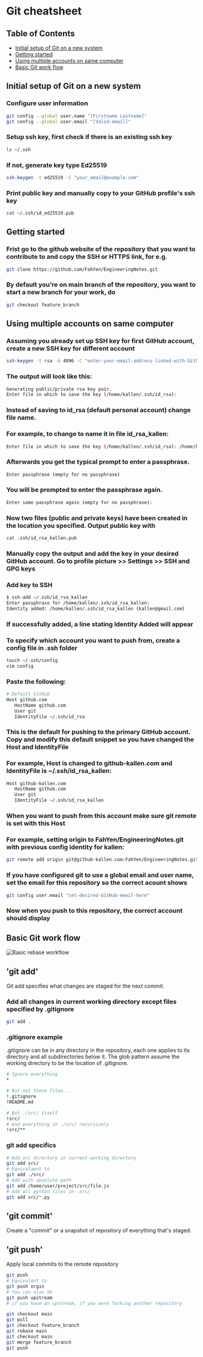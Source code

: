 # Git cheatsheet

## Table of Contents

 - [Initial setup of Git on a new system](#initial-setup-of-git-on-a-new-system)
 - [Getting started](#getting-started)
 - [Using multiple accounts on same computer](#using-multiple-accounts-on-same-computer)
 - [Basic Git work flow](#basic-git-work-flow)

## Initial setup of Git on a new system
### Configure user information

```bash
git config --global user.name "[Firstname Lastname]"
git config --global user.email "[Valid-email]"
```

### Setup ssh key, first check if there is an existing ssh key
```bash
ls ~/.ssh
```
### If not, generate key type Ed25519
```bash
ssh-keygen -t ed25519 -C "your_email@example.com"
```
### Print public key and manually copy to your GitHub profile's ssh key
```bash
cat ~/.ssh/id_ed25519.pub
```



## Getting started
### Frist go to the github website of the repository that you want to contribute to and copy the SSH or HTTPS link, for e.g.
```bash
git clone https://github.com/FahYen/EngineeringNotes.git
```
### By default you're on main branch of the repository, you want to start a new branch for your work, do
```bash
git checkout feature_branch
```




## Using multiple accounts on same computer
### Assuming you already set up SSH key for first GitHub account, create a new SSH key for different account
```bash
ssh-keygen -t rsa -b 4096 -C "enter-your-email-address-linked-with-Github-account-here"
```
### The output will look like this:
```bash
Generating public/private rsa key pair.
Enter file in which to save the key (/home/kallen/.ssh/id_rsa):
```
### Instead of saving to id\_rsa (default personal account) change file name.
### For example, to change to name it in file id\_rsa\_kallen:
```bash
Enter file in which to save the key (/home/kallen/.ssh/id_rsa): /home/kallen/.ssh/id_rsa_kallen
```
### Afterwards you get the typical prompt to enter a passphrase.
```bash
Enter passphrase (empty for no passphrase)
```
### You will be prompted to enter the passphrase again.
```bash
Enter same passphrase again (empty for no passphrase):
```
### Now two files (public and private keys) have been created in the location you specified. Output public key with
```bash
cat .ssh/id_rsa_kallen.pub
```
### Manually copy the output and add the key in your desired GitHub account. Go to profile picture >> Settings >> SSH and GPG keys
### Add key to SSH
```bash
$ ssh-add ~/.ssh/id_rsa_kallen
Enter passphrase for /home/kallen/.ssh/id_rsa_kallen:
Identity added: /home/kallen/.ssh/id_rsa_kallen (kallen@gmail.com)
```
### If successfully added, a line stating Identity Added will appear
### To specify which account you want to push from, create a config file in .ssh folder
```bash
touch ~/.ssh/config
vim config
```
### Paste the following:
```bash
# Default GitHub
Host github.com
   HostName github.com
   User git
   IdentityFile ~/.ssh/id_rsa
```
### This is the default for pushing to the primary GitHub account. Copy and modify this default snippet so you have changed the Host and IdentityFile
### For example, Host is changed to github-kallen.com and IdentityFile is ~/.ssh/id\_rsa\_kallen:
```bash
Host github-kallen.com
   HostName github.com
   User git
   IdentityFile ~/.ssh/id_rsa_kallen
```
### When you want to push from this account make sure git remote is set with this Host
### For example, setting origin to FahYen/EngineeringNotes.git with previous config identity for kallen:
```bash
git remote add origin git@github-kallen.com:FahYen/EngineeringNotes.git
```
### If you have configured git to use a global email and user name, set the email for this repository so the correct acount shows
```bash
git config user.email "set-desired-GitHub-email-here"
```
### Now when you push to this repository, the correct account should display

## Basic Git work flow

![Basic rebase workflow](Illustrations/rebase.png "Basic rebase workflow")
## 'git add'
Git add specifies what changes are staged for the next commit.
### Add all changes in current working directory except files specified by .gitignore
```bash
git add .
```
### .gitignore example
.gitignore can be in any directory in the repository, each one applies to its directory and all subdirectories below it. The glob pattern assume the working directory to be the location of .gitignore.
```bash
# Ignore everything
*

# But not these files...
!.gitignore
!README.md

# But ./src/ itself
!src/
# And everything in ./src/ recursively
!src/**
```
### git add specifics
```bash
# Add src directory in current working directory
git add src/
# Equivalaent to
git add ./src/
# Add with absolute path
git add /home/user/project/src/file.js
# Add all python files in .src/
git add src/*.py
```
## 'git commit'
Create a "commit" or a snapshot of repository of everything that's staged.
## 'git push'
Apply local commits to the remote repository
```bash
git push
# Equivalent to
git push orgin
# You can also do
git push upstream
# if you have an upstream, if you were forking another repository
```
```bash
git checkout main
git pull
git checkout feature_branch
git rebase main
git checkout main
git merge feature_branch
git push
```